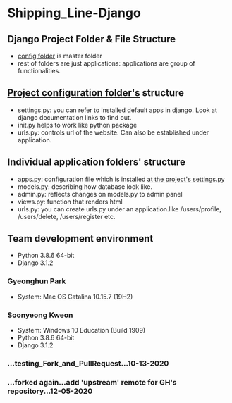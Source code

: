 # Shipping_Line-Django

## Django Project Folder & File Structure

- [config folder](./config) is master folder
- rest of folders are just applications: applications are group of functionalities.

## [Project configuration folder's](./config) structure

- settings.py: you can refer to installed default apps in django. Look at django documentation links to find out.
- init.py helps to work like python package
- urls.py: controls url of the website. Can also be established under application.

## Individual application folders' structure

- apps.py: configuration file which is installed [at the project's settings.py](./config/settings.py)
- models.py: describing how database look like.
- admin.py: reflects changes on models.py to admin panel
- views.py: function that renders html
- urls.py: you can create urls.py under an application.like /users/profile, /users/delete, /users/register etc.

## Team development environment

- Python 3.8.6 64-bit
- Django 3.1.2

### Gyeonghun Park

- System: Mac OS Catalina 10.15.7 (19H2)

### Soonyeong Kweon

- System: Windows 10 Education (Build 1909)
- Python 3.8.6 64-bit
- Django 3.1.2

### ...testing_Fork_and_PullRequest...10-13-2020

### ...forked again...add 'upstream' remote for GH's repository...12-05-2020

